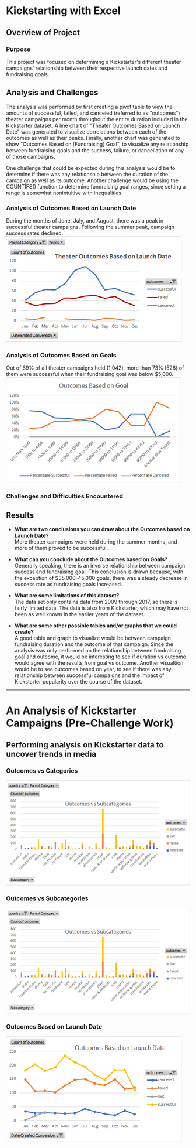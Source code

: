 # Kickstarting with Excel

## Overview of Project

### Purpose
This project was focused on determining a Kickstarter's different theater campaigns' relationship between their respective launch dates and fundraising goals.

## Analysis and Challenges
The analysis was performed by first creating a pivot table to view the amounts of successful, failed, and canceled (referred to as "outcomes") theater campaigns per month throughout the entire duration included in the Kickstarter dataset. A line chart of "Theater Outcomes Based on Launch Date" was generated to visualize correlations between each of the outcomes as well as their peaks. Finally, another chart was generated to show "Outcomes Based on [Fundraising] Goal", to visualize any relationship between fundraising goals and the success, failure, or cancellation of any of those campaigns.

One challenge that could be expected during this analysis would be to determine if there was any relationship between the duration of the campaign as well as its outcome. Another challenge  would be using the COUNTIFS() function to determine fundraising goal ranges, since setting a range is somewhat nonintuitive with inequalities.

### Analysis of Outcomes Based on Launch Date
During the months of June, July, and August, there was a peak in successful theater campaigns. Following the summer peak, campaign success rates declined. <br />
![Outcomes Based on Launch Date](Resources/Theater_Outcomes_vs_Launch.png)

### Analysis of Outcomes Based on Goals
Out of 69% of all theater campaigns held (1,042), more than 73% (528) of them were successful when their fundraising goal was below $5,000. <br />
![Outcomes Based on Goals](Resources/Outcomes_vs_Goals.png)

### Challenges and Difficulties Encountered

## Results

- **What are two conclusions you can draw about the Outcomes based on Launch Date?** <br />
More theater campaigns were held during the summer months, and more of them proved to be successful.

- **What can you conclude about the Outcomes based on Goals?** <br />
Generally speaking, there is an inverse relationship between campaign success and fundraising goal. This conclusion is drawn because, with the exception of $35,000-45,000 goals, there was a steady decrease in success rate as fundraising goals increased.

- **What are some limitations of this dataset?** <br />
The data set only contains data from 2009 through 2017, so there is fairly limited data. The data is also from Kickstarter, which may have not been as well known in the earlier years of the dataset.

- **What are some other possible tables and/or graphs that we could create?** <br />
A good table and graph to visualize would be between campaign fundraising duration and the outcome of that campaign. Since the analysis was only performed on the relationship between fundraising goal and outcome, it would be interesting to see if duration vs outcome would agree with the results from goal vs outcome. Another visualtion would be to see outcomes based on year, to see if there was any relationship between successful campaigns and the impact of Kickstarter popularity over the course of the dataset.

---

# An Analysis of Kickstarter Campaigns (Pre-Challenge Work)
Performing analysis on Kickstarter data to uncover trends in media
---

### Outcomes vs Categories
![Outcomes vs Categories](Graphs/Outcomes%20vs%20Subcategories.png)

### Outcomes vs Subcategories
![Outcomes vs Subcategories](Graphs/Outcomes%20vs%20Subcategories.png)

### Outcomes Based on Launch Date
![Outcomes Based on Launch Date](Graphs/Outcomes%20Based%20on%20Launch%20Date.png)

